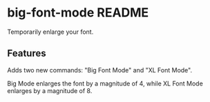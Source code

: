 # big-font-mode README

 Temporarily enlarge your font.

## Features

Adds two new commands: "Big Font Mode" and "XL Font Mode".

Big Mode enlarges the font by a magnitude of 4, while XL Font Mode enlarges by a
magnitude of 8.
